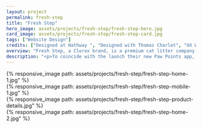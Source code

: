 ```yaml
---
layout: project
permalink: fresh-step
title: "Fresh Step"
hero_image: assets/projects/fresh-step/fresh-step-hero.jpg
card_image: assets/projects/fresh-step/fresh-step-card.jpg
tags: ["Website Design"]
credits: ["Designed at Hathway ", "Designed with Thomas Charlet", "UX Wireframes by Fluid"]
overview: "Fresh Step, a Clorox brand, is a premium cat litter company with a mission to help save shelter cats, all while keeping your home stink-free."
description: "<p>To coincide with the launch their new Paw Points app, Fresh Step wanted to fully redesign their website both to promote the new app and also provide the same Paw Points features in website form.</p>"
---
```


<div class="grid grid--offset">
  <div class="grid__col-12">
    {% responsive_image path: assets/projects/fresh-step/fresh-step-home-1.jpg" %}
  </div>
</div>

<div class="grid grid--offset">
  <div class="grid__col-12">
    {% responsive_image path: assets/projects/fresh-step/fresh-step-mobile-1.jpg" %}
  </div>
</div>

<div class="grid grid--offset">
  <div class="grid__col-12">
    {% responsive_image path: assets/projects/fresh-step/fresh-step-product-details.jpg" %}
  </div>
</div>

<div class="grid grid--offset">
  <div class="grid__col-12">
    {% responsive_image path: assets/projects/fresh-step/fresh-step-home-2.jpg" %}
  </div>
</div>